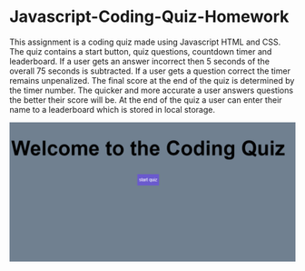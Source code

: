 # Javascript-Coding-Quiz-Homework

This assignment is a coding quiz made using Javascript HTML and CSS. The quiz contains a start button, quiz questions, countdown timer and leaderboard. If a user gets an answer incorrect then 5 seconds of the overall 75 seconds is subtracted. If a user gets a question correct the timer remains unpenalized. The final score at the end of the quiz is determined by the timer number. The quicker and more accurate a user answers questions the better their score will be. At the end of the quiz a user can enter their name to a leaderboard which is stored in local storage. 

![image](/screenshotstart.PNG)
